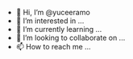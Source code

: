 - 👋 Hi, I’m @yuceeramo
- 👀 I’m interested in ...
- 🌱 I’m currently learning ...
- 💞️ I’m looking to collaborate on ...
- 📫 How to reach me ...

<!---
yuceeramo/yuceeramo is a ✨ special ✨ repository because its `README.md` (this file) appears on your GitHub profile.
You can click the Preview link to take a look at your changes.
--->
